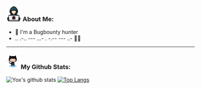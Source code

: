 ### <img src="https://github.com/Aravindhyox/aravindhyox.github.io/blob/main/main-imgs/hackerboy.png" width="40" /> About Me:
- 🏦 I'm a Bugbounty hunter
- .. .-.. --- ...- . -.-- --- ..- 🤏🏻

---
### <img src="https://github.com/Aravindhyox/aravindhyox.github.io/blob/main/main-imgs/github-octocat.svg" width="35" />  My Github Stats:
![Yox's github stats](https://github-readme-stats.vercel.app/api?username=aravindhyox&show_icons=true&title_color=ffc857&icon_color=8ac926&text_color=daf7dc&bg_color=151515&hide=issues&count_private=true&include_all_commits=true)
[![Top Langs](https://github-readme-stats.vercel.app/api/top-langs/?username=aravindhyox&layout=compact&text_color=daf7dc&bg_color=151515&hide=css,html,php)](https://github.com/Aravindhyox/github-readme-stats)





